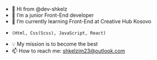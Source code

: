 - 👋 Hi from @dev-shkelz
- 👀 I’m a junior Front-End developer
- 🌱 I’m currently learning Front-End at Creative Hub Kosovo
-     (Html, Css(Scss), JavaScript, React)
- 💡 My mission is to become the best
- 📫 How to reach me: shkelzim23@outlook.com

<!---
dev-shkelz/dev-shkelz is a ✨ special ✨ repository because its `README.md` (this file) appears on your GitHub profile.
You can click the Preview link to take a look at your changes.
--->
